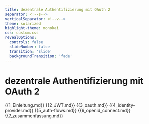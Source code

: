 ```yaml
---
title: dezentrale Authentifizierung mit OAuth 2
separator: <!--s-->
verticalSeparator: <!--v-->
theme: solarized
highlight-theme: monokai
css: custom.css
revealOptions:
  controls: false
  slideNumber: false
  transition: 'slide'
  backgroundTransition: 'fade'
---
```


# dezentrale Authentifizierung mit OAuth 2

{{1_Einleitung.md}}
{{2_JWT.md}}
{{3_oauth.md}}
{{4_identity-provider.md}}
{{5_auth-flows.md}}
{{6_openid_connect.md}}
{{7_zusammenfassung.md}}
